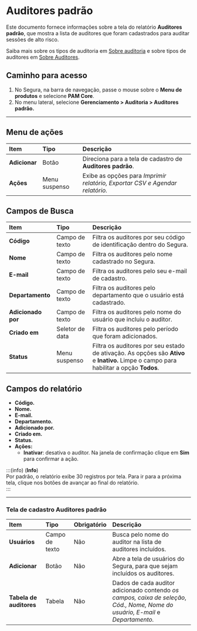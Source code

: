 # Auditores padrão

Este documento fornece informações sobre a tela do relatório **Auditores padrão**, que mostra a lista de auditores que foram cadastrados para auditar sessões de alto risco.

Saiba mais sobre os tipos de auditoria em [Sobre auditoria](/v4/docs/pt/pam-session-about-audit) e sobre tipos de auditores em [Sobre Auditores](/v4/docs/pt/pam-session-about-auditors).

## Caminho para acesso

1. No Segura, na barra de navegação, passe o mouse sobre o **Menu de produtos** e selecione **PAM Core**.  
2. No menu lateral, selecione **Gerenciamento > Auditoria > Auditores padrão.**

---
## Menu de ações

| **Item**  | **Tipo** | **Descrição** |
| :---- | :---- | :---- |
| **Adicionar** | Botão | Direciona para a tela de cadastro de **Auditores padrão**. |
| **Ações** | Menu suspenso | Exibe as opções para *Imprimir relatório, Exportar CSV e Agendar relatório.* |

## Campos de Busca

| **Item** | **Tipo** | **Descrição** |
| :---- | :---- | :---- |
| **Código** | Campo de texto | Filtra os auditores por seu código de identificação dentro do Segura. |
| **Nome** | Campo de texto | Filtra os auditores pelo nome cadastrado no Segura. |
| **E-mail** | Campo de texto | Filtra os auditores pelo seu e-mail de cadastro. |
| **Departamento** | Campo de texto | Filtra os auditores pelo departamento que o usuário está cadastrado. |
| **Adicionado por** | Campo de texto | Filtra os auditores pelo nome do usuário que incluiu o auditor. |
| **Criado em** | Seletor de data | Filtra os auditores pelo período que foram adicionados. |
| **Status** | Menu suspenso | Filtra os auditores por seu estado de ativação. As opções são **Ativo** e **Inativo.** Limpe o campo para habilitar a opção **Todos**. |

## Campos do relatório

* **Código.**  
* **Nome.**  
* **E-mail.**  
* **Departamento.**  
* **Adicionado por.**  
* **Criado em.**  
* **Status.**  
* **Ações:**  
  * **Inativar**: desativa o auditor. Na janela de confirmação clique em **Sim** para confirmar a ação.

:::(info) (**Info**)  
Por padrão, o relatório exibe 30 registros por tela. Para ir para a próxima tela, clique nos botões de avançar ao final do relatório.  
:::

---
### Tela de cadastro Auditores padrão

| **Item** | **Tipo** | **Obrigatório** | **Descrição** |
| :---- | :---- | :---- | :---- |
| **Usuários** | Campo de texto | Não | Busca pelo nome do auditor na lista de auditores incluídos. |
| **Adicionar** | Botão | Não | Abre a tela de usuários do Segura, para que sejam incluídos os auditores. |
| **Tabela de auditores** | Tabela | Não | Dados de cada auditor adicionado contendo *os campos, caixa de seleção*, *Cód., Nome, Nome do usuário, E-mail* e *Departamento.* |